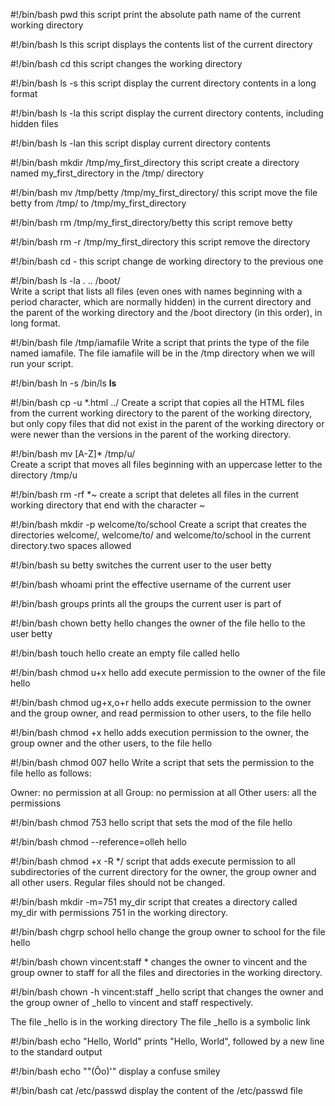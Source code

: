 #!/bin/bash
pwd
this script print the absolute path name of the current working directory

#!/bin/bash
ls
this script displays the contents list of the current directory

#!/bin/bash
cd
this script changes the working directory

#!/bin/bash
ls -s
this script display the current directory contents in a long format

#!/bin/bash
ls -la
this script display the current directory contents, including hidden files

#!/bin/bash
ls -lan
this script display current directory contents

#!/bin/bash
mkdir /tmp/my_first_directory
this script create a directory named my_first_directory in the /tmp/ directory

#!/bin/bash
mv /tmp/betty /tmp/my_first_directory/
this script move the file betty from /tmp/ to /tmp/my_first_directory

#!/bin/bash
rm /tmp/my_first_directory/betty
this script remove betty

#!/bin/bash
rm -r /tmp/my_first_directory
this script remove the directory

#!/bin/bash
cd -
this script change de working directory to the previous one

#!/bin/bash
ls -la . .. /boot/    
Write a script that lists all files (even ones with names beginning with a period character, which are normally hidden) in the current directory and the parent of the working directory and the /boot directory (in this order), in long format.

#!/bin/bash 
file /tmp/iamafile
Write a script that prints the type of the file named iamafile. The file iamafile will be in the /tmp directory when we will run your script.

#!/bin/bash
ln -s /bin/ls __ls__

#!/bin/bash
cp -u *.html ../
Create a script that copies all the HTML files from the current working directory to the parent of the working directory, but only copy files that did not exist in the parent of the working directory or were newer than the versions in the parent of the working directory.

#!/bin/bash
mv [A-Z]* /tmp/u/  
Create a script that moves all files beginning with an uppercase letter to the directory /tmp/u

#!/bin/bash
rm -rf *~
create a script that deletes all files in the current working directory that end with the character ~

#!/bin/bash
mkdir -p welcome/to/school
Create a script that creates the directories welcome/, welcome/to/ and welcome/to/school in the current directory.two spaces allowed

#!/bin/bash
su betty
switches the current user to the user betty

#!/bin/bash
whoami
print the effective username of the current user

#!/bin/bash
groups
prints all the groups the current user is part of

#!/bin/bash
chown betty hello
changes the owner of the file hello to the user betty

#!/bin/bash
touch hello
create an empty file called hello

#!/bin/bash
chmod u+x hello
add execute permission to the owner of the file hello

#!/bin/bash
chmod ug+x,o+r hello
adds execute permission to the owner and the group owner, and read permission to other users, to the file hello

#!/bin/bash
chmod +x hello
adds execution permission to the owner, the group owner and the other users, to the file hello

#!/bin/bash
chmod 007 hello
Write a script that sets the permission to the file hello as follows:

Owner: no permission at all
Group: no permission at all
Other users: all the permissions

#!/bin/bash
chmod 753 hello
script that sets the mod of the file hello

#!/bin/bash
chmod --reference=olleh hello

#!/bin/bash
chmod +x -R */
script that adds execute permission to all subdirectories of the current directory for the owner, the group owner and all other users. Regular files should not be changed.

#!/bin/bash
mkdir -m=751 my_dir
script that creates a directory called my_dir with permissions 751 in the working directory.

#!/bin/bash
chgrp school hello
change the group owner to school for the file hello

#!/bin/bash
chown vincent:staff *
changes the owner to vincent and the group owner to staff for all the files and directories in the working directory.

#!/bin/bash
chown -h vincent:staff _hello
script that changes the owner and the group owner of _hello to vincent and staff respectively.

The file _hello is in the working directory
The file _hello is a symbolic link

#!/bin/bash
echo "Hello, World"
prints "Hello, World", followed by a new line to the standard output

#!/bin/bash
echo "\"(Ôo)'"
display a confuse smiley

#!/bin/bash
cat /etc/passwd
display the content of the /etc/passwd file
